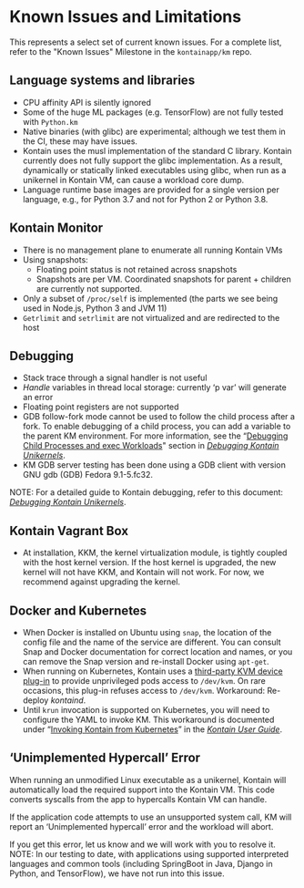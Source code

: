 

# Known Issues and Limitations 
This represents a select set of current known issues. For a complete list, refer to the "Known Issues" Milestone in the `kontainapp/km` repo. 

## Language systems and libraries



*   CPU affinity API is silently ignored
*   Some of the huge ML packages (e.g. TensorFlow) are not fully tested with `Python.km`
*   Native binaries (with glibc) are experimental; although we test them in the CI, these may have issues.  
*   Kontain uses the musl implementation of the standard C library. Kontain currently does not fully support the glibc implementation. As a result, dynamically or statically linked executables using glibc, when run as a unikernel in Kontain VM, can cause a workload core dump. 
*   Language runtime base images are provided for a single version per language, e.g., for Python 3.7 and not for Python 2 or Python 3.8.


## Kontain Monitor 



*   There is no management plane to enumerate all running Kontain VMs
*   Using snapshots: 
    *   Floating point status is not retained across snapshots
    *   Snapshots are per VM. Coordinated snapshots for parent + children are currently not supported.
*   Only a subset of `/proc/self` is implemented (the parts we see being used in Node.js, Python 3 and JVM 11)
*   `Getrlimit` and `setrlimit` are not virtualized and are redirected to the host


## Debugging



*   Stack trace through a signal handler is not useful
*   _Handle_ variables in thread local storage: currently ‘p var’ will generate an error
*   Floating point registers are not supported
*   GDB follow-fork mode cannot be used to follow the child process after a fork. To enable debugging of a child process, you can add a variable to the parent KM environment. For more information, see the “[Debugging Child Processes and exec Workloads](debugging-guide.md#debugging-child-processes-and-exec-workloads)" section in [*Debugging Kontain Unikernels*](debugging-guide.md). 
*   KM GDB server testing has been done using a GDB client with version GNU gdb (GDB) Fedora 9.1-5.fc32.

NOTE: For a detailed guide to Kontain debugging, refer to this document: [*Debugging Kontain Unikernels*](debugging-guide.md).


## Kontain Vagrant Box 



*   At installation, KKM, the kernel virtualization module, is tightly coupled with the host kernel version. If the host kernel is upgraded, the new kernel will not have KKM, and Kontain will not work. For now, we recommend against upgrading the kernel.


## Docker and Kubernetes



*   When Docker is installed on Ubuntu using `snap`, the location of the config file and the name of the service are different. You can consult Snap and Docker documentation for correct location and names, or you can remove the Snap version and re-install Docker using `apt-get`.
*   When running on Kubernetes, Kontain uses a [third-party KVM device plug-in](https://github.com/kubevirt/kubernetes-device-plugins/blob/master/docs/README.kvm.md) to provide unprivileged pods access to `/dev/kvm`. On rare occasions, this plug-in refuses access to `/dev/kvm`. Workaround: Re-deploy _kontaind_.   
*   Until `krun` invocation is supported on Kubernetes, you will need to configure the YAML to invoke KM. This workaround is documented under “[Invoking Kontain from Kubernetes](user-guide.md#invoking-kontain-from-kubernetes)” in the [*Kontain User Guide*](user-guide.md).


## ‘Unimplemented Hypercall’ Error

When running an unmodified Linux executable as a unikernel, Kontain will automatically load the required support into the Kontain VM. This code converts syscalls from the app to hypercalls Kontain VM can handle.

If the application code attempts to use an unsupported system call, KM will report an ‘Unimplemented hypercall’ error and the workload will abort. 

If you get this error, let us know and we will work with you to resolve it. NOTE: In our testing to date, with applications using supported interpreted languages and common tools (including SpringBoot in Java, Django in Python, and TensorFlow), we have not run into this issue. 

